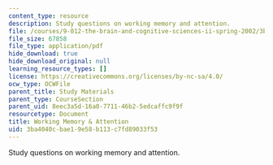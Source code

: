 ```yaml
---
content_type: resource
description: Study questions on working memory and attention.
file: /courses/9-012-the-brain-and-cognitive-sciences-ii-spring-2002/3ba4040cbae19e58b113c7fd89033f53_workingmemoryandattention.pdf
file_size: 67858
file_type: application/pdf
hide_download: true
hide_download_original: null
learning_resource_types: []
license: https://creativecommons.org/licenses/by-nc-sa/4.0/
ocw_type: OCWFile
parent_title: Study Materials
parent_type: CourseSection
parent_uid: 8eec3a5d-16a0-7711-46b2-5edcaffc9f9f
resourcetype: Document
title: Working Memory & Attention
uid: 3ba4040c-bae1-9e58-b113-c7fd89033f53
---
```

Study questions on working memory and attention.